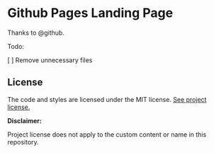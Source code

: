 # Github Pages Landing Page

Thanks to @github.

Todo:

[ ] Remove unnecessary files

## License

The code and styles are licensed under the MIT license. [See project license.](LICENSE)

**Disclaimer:**

Project license does not apply to the custom content or name in this repository.